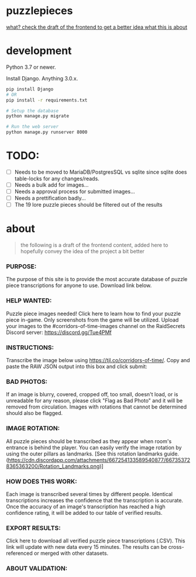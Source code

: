 # puzzlepieces

[what? check the draft of the frontend to get a better idea what this is about](#about)

# development
Python 3.7 or newer.

Install Django. Anything 3.0.x.
``` bash
pip install Django
# OR
pip install -r requirements.txt

# Setup the database
python manage.py migrate

# Run the web server
python manage.py runserver 8000
```

# TODO:
- [ ] Needs to be moved to MariaDB/PostgresSQL vs sqlite since sqlite does table-locks for any changes/reads.
- [ ] Needs a bulk add for images...
- [ ] Needs a approval process for submitted images...
- [ ] Needs a prettification badly...
- [ ] The 19 lore puzzle pieces should be filtered out of the results

# about
> the following is a draft of the frontend content, added here to hopefully convey the idea of the project a bit better
### PURPOSE:
The purpose of this site is to provide the most accurate database of puzzle piece transcriptions for anyone to use. Download link below.

### HELP WANTED:
Puzzle piece images needed! Click here to learn how to find your puzzle piece in-game. Only screenshots from the game will be utilized. Upload your images to the #corridors-of-time-images channel on the RaidSecrets Discord server: https://discord.gg/Tue4PMf

### INSTRUCTIONS: 
Transcribe the image below using https://tjl.co/corridors-of-time/.
Copy and paste the RAW JSON output into this box and click submit: 

### BAD PHOTOS:
If an image is blurry, covered, cropped off, too small, doesn't load, or is unreadable for any reason, please click "Flag as Bad Photo" and it will be removed from circulation. Images with rotations that cannot be determined should also be flagged.

### IMAGE ROTATION: 
All puzzle pieces should be transcribed as they appear when room's entrance is behind the player. You can easily verify the image rotation by using the outer pillars as landmarks. [See this rotation landmarks guide.(https://cdn.discordapp.com/attachments/667254133589540877/667353728365363200/Rotation_Landmarks.png)]

### HOW DOES THIS WORK: 
Each image is transcribed several times by different people. Identical transcriptions increases the confidence that the transcription is accurate. Once the accuracy of an image's transcription has reached a high confidence rating, it will be added to our table of verified results. 

### EXPORT RESULTS:
Click here to download all verified puzzle piece transcriptions (.CSV). This link will update with new data every 15 minutes. The results can be cross-referenced or merged with other datasets.

### ABOUT VALIDATION: 
<explain how data is validated>
